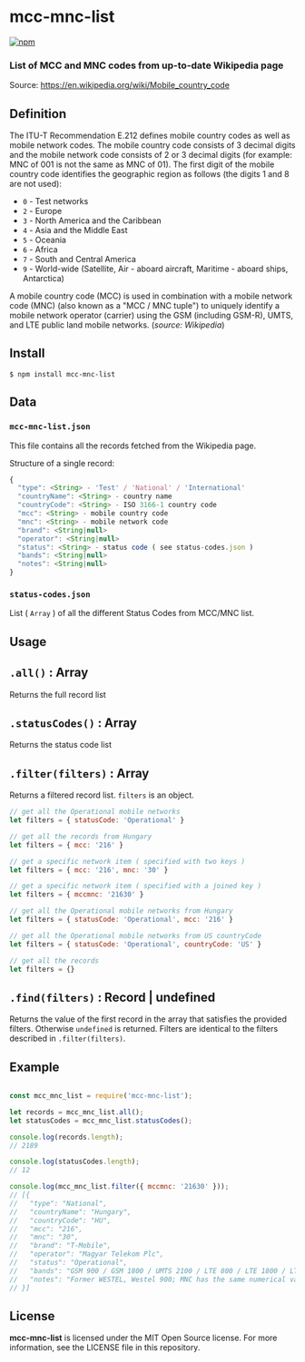 # mcc-mnc-list

[![npm](https://img.shields.io/npm/v/mcc-mnc-list.svg)](https://www.npmjs.com/package/mcc-mnc-list)

### List of MCC and MNC codes from up-to-date Wikipedia page

Source: https://en.wikipedia.org/wiki/Mobile_country_code

## Definition

The ITU-T Recommendation E.212 defines mobile country codes as well as mobile network codes. The mobile country code consists of 3 decimal digits and the mobile network code consists of 2 or 3 decimal digits (for example: MNC of 001 is not the same as MNC of 01). The first digit of the mobile country code identifies the geographic region as follows (the digits 1 and 8 are not used):

- `0` - Test networks
- `2` - Europe
- `3` - North America and the Caribbean
- `4` - Asia and the Middle East
- `5` - Oceania
- `6` - Africa
- `7` - South and Central America
- `9` - World-wide (Satellite, Air - aboard aircraft, Maritime - aboard ships, Antarctica)

A mobile country code (MCC) is used in combination with a mobile network code (MNC) (also known as a "MCC / MNC tuple") to uniquely identify a mobile network operator (carrier) using the GSM (including GSM-R), UMTS, and LTE public land mobile networks. (*source: Wikipedia*)

## Install

```
$ npm install mcc-mnc-list
```

## Data

### `mcc-mnc-list.json`

This file contains all the records fetched from the Wikipedia page.

Structure of a single record:

```js
{
  "type": <String> - 'Test' / 'National' / 'International'
  "countryName": <String> - country name
  "countryCode": <String> - ISO 3166-1 country code
  "mcc": <String> - mobile country code
  "mnc": <String> - mobile network code
  "brand": <String|null>
  "operator": <String|null>
  "status": <String> - status code ( see status-codes.json )
  "bands": <String|null>
  "notes": <String|null>
}
```


### `status-codes.json`

List ( `Array` ) of all the different Status Codes from MCC/MNC list.



## Usage

## `.all()` : Array

Returns the full record list

## `.statusCodes()` : Array

Returns the status code list

## `.filter(filters)` : Array

Returns a filtered record list. `filters` is an object.

```js
// get all the Operational mobile networks
let filters = { statusCode: 'Operational' }

// get all the records from Hungary
let filters = { mcc: '216' }

// get a specific network item ( specified with two keys )
let filters = { mcc: '216', mnc: '30' }

// get a specific network item ( specified with a joined key )
let filters = { mccmnc: '21630' }

// get all the Operational mobile networks from Hungary
let filters = { statusCode: 'Operational', mcc: '216' }

// get all the Operational mobile networks from US countryCode
let filters = { statusCode: 'Operational', countryCode: 'US' }

// get all the records
let filters = {}
```

## `.find(filters)` : Record | undefined

Returns the value of the first record in the array that satisfies the provided filters. Otherwise ``undefined`` is returned.
Filters are identical to the filters described in ``.filter(filters)``.


## Example

```js

const mcc_mnc_list = require('mcc-mnc-list');

let records = mcc_mnc_list.all();
let statusCodes = mcc_mnc_list.statusCodes();

console.log(records.length);
// 2189

console.log(statusCodes.length);
// 12

console.log(mcc_mnc_list.filter({ mccmnc: '21630' }));
// [{
//   "type": "National",
//   "countryName": "Hungary",
//   "countryCode": "HU",
//   "mcc": "216",
//   "mnc": "30",
//   "brand": "T-Mobile",
//   "operator": "Magyar Telekom Plc",
//   "status": "Operational",
//   "bands": "GSM 900 / GSM 1800 / UMTS 2100 / LTE 800 / LTE 1800 / LTE 2600",
//   "notes": "Former WESTEL, Westel 900; MNC has the same numerical value as the area code"
// }]
```

## License

**mcc-mnc-list** is licensed under the MIT Open Source license. For more information, see the LICENSE file in this repository.
